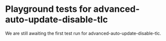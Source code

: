 # Playground tests for advanced-auto-update-disable-tlc
We are still awaiting the first test run for advanced-auto-update-disable-tlc.
